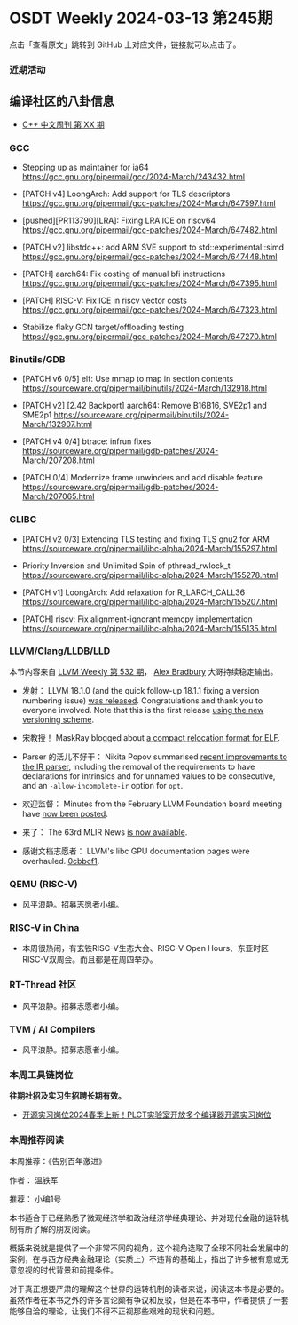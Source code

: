 # OSDT Weekly 2024-03-13 第245期

点击「查看原文」跳转到 GitHub 上对应文件，链接就可以点击了。

### 近期活动

## 编译社区的八卦信息

- [C++ 中文周刊 第 XX 期]()

### GCC

- Stepping up as maintainer for ia64
  https://gcc.gnu.org/pipermail/gcc/2024-March/243432.html

- [PATCH v4] LoongArch: Add support for TLS descriptors
  https://gcc.gnu.org/pipermail/gcc-patches/2024-March/647597.html

- [pushed][PR113790][LRA]: Fixing LRA ICE on riscv64
  https://gcc.gnu.org/pipermail/gcc-patches/2024-March/647482.html

- [PATCH v2] libstdc++: add ARM SVE support to std::experimental::simd
  https://gcc.gnu.org/pipermail/gcc-patches/2024-March/647448.html

- [PATCH] aarch64: Fix costing of manual bfi instructions
  https://gcc.gnu.org/pipermail/gcc-patches/2024-March/647395.html

- [PATCH] RISC-V: Fix ICE in riscv vector costs
  https://gcc.gnu.org/pipermail/gcc-patches/2024-March/647323.html

- Stabilize flaky GCN target/offloading testing
  https://gcc.gnu.org/pipermail/gcc-patches/2024-March/647270.html

### Binutils/GDB

- [PATCH v6 0/5] elf: Use mmap to map in section contents
  https://sourceware.org/pipermail/binutils/2024-March/132918.html

- [PATCH v2] [2.42 Backport] aarch64: Remove B16B16, SVE2p1 and SME2p1
  https://sourceware.org/pipermail/binutils/2024-March/132907.html

- [PATCH v4 0/4] btrace: infrun fixes
  https://sourceware.org/pipermail/gdb-patches/2024-March/207208.html

- [PATCH 0/4] Modernize frame unwinders and add disable feature
  https://sourceware.org/pipermail/gdb-patches/2024-March/207065.html

### GLIBC

- [PATCH v2 0/3] Extending TLS testing and fixing TLS gnu2 for ARM
  https://sourceware.org/pipermail/libc-alpha/2024-March/155297.html

- Priority Inversion and Unlimited Spin of pthread_rwlock_t
  https://sourceware.org/pipermail/libc-alpha/2024-March/155278.html

- [PATCH v1] LoongArch: Add relaxation for R_LARCH_CALL36
  https://sourceware.org/pipermail/libc-alpha/2024-March/155207.html

- [PATCH] riscv: Fix alignment-ignorant memcpy implementation
  https://sourceware.org/pipermail/libc-alpha/2024-March/155135.html

### LLVM/Clang/LLDB/LLD

本节内容来自 [LLVM Weekly 第 532 期](http://llvmweekly.org/issue/532)，
[Alex Bradbury](https://www.linkedin.com/in/alex-bradbury/) 大哥持续稳定输出。

* 发射： LLVM 18.1.0 (and the quick follow-up 18.1.1 fixing a version numbering issue) [was released](https://discourse.llvm.org/t/llvm-18-1-0-released/77448).  Congratulations and thank you to everyone involved. Note that this is the first release [using the new versioning scheme](https://discourse.llvm.org/t/rfc-name-the-first-release-from-a-branch-n-1-0-instead-of-n-0-0/75384).

* 宋教授！ MaskRay blogged about [a compact relocation format for ELF](https://maskray.me/blog/2024-03-09-a-compact-relocation-format-for-elf).

* Parser 的活儿不好干： Nikita Popov summarised [recent improvements to the IR parser](https://discourse.llvm.org/t/recent-improvements-to-the-ir-parser/77366), including the removal of the requirements to have declarations for intrinsics and for unnamed values to be consecutive, and an `-allow-incomplete-ir` option for `opt`.

* 欢迎监督： Minutes from the February LLVM Foundation board meeting have [now been posted](https://discourse.llvm.org/t/board-meeting-minutes-february-2024/77382).

* 来了： The 63rd MLIR News [is now available](https://discourse.llvm.org/t/mlir-news-63rd-edition-6th-march-2024/77466).

* 感谢文档志愿者： LLVM's libc GPU documentation pages were overhauled.
  [0cbbcf1](https://github.com/llvm/llvm-project/commit/0cbbcf1ef006).

### QEMU (RISC-V)

- 风平浪静。招募志愿者小编。

### RISC-V in China

- 本周很热闹，有玄铁RISC-V生态大会、RISC-V Open Hours、东亚时区RISC-V双周会。而且都是在周四举办。

### RT-Thread 社区

- 风平浪静。招募志愿者小编。

### TVM / AI Compilers

- 风平浪静。招募志愿者小编。

### 本周工具链岗位

**往期社招及实习生招聘长期有效。**

- [开源实习岗位2024春季上新！PLCT实验室开放多个编译器开源实习岗位](https://mp.weixin.qq.com/s/D-l7hE2S-21NCAZsVqPzMA)

### 本周推荐阅读

本周推荐：《告别百年激进》

作者： 温铁军

推荐： 小编1号

本书适合于已经熟悉了微观经济学和政治经济学经典理论、并对现代金融的运转机制有所了解的朋友阅读。

概括来说就是提供了一个非常不同的视角，这个视角选取了全球不同社会发展中的案例，在与西方经典金融理论（实质上）不违背的基础上，指出了许多被有意或无意忽视的时代背景和前提条件。

对于真正想要严肃的理解这个世界的运转机制的读者来说，阅读这本书是必要的。虽然作者在本书之外的许多言论颇有争议和反驳，但是在本书中，作者提供了一套能够自洽的理论，让我们不得不正视那些艰难的现状和问题。
